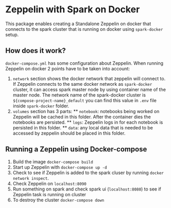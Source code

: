 # Zeppelin with Spark on Docker 
This package enables creating a Standalone Zeppelin on docker that connects to the spark cluster that is running on docker using `spark-docker` setup.  

## How does it work?
`docker-compose.yml` has some configuration about Zeppelin. When running Zeppelin on docker 2 points have to be taken into account:
1. `network` section shows the docker network that zeppelin will connect to. If Zeppelin connects to the same docker network as `spark-docker` cluster, it can access spark master node by using container name of the master node. The network name of the spark-docker cluster is `${compose-project-name}_default` you can find this value in `.env` file inside `spark-docker` folder.
2. `volumes` section has 3 parts: 
** `notebook`: notebooks being worked on Zeppelin will be cached in this folder. After the container dies the notebooks are persisted.
** `logs`: Zeppelin logs in for each notebook is persisted in this folder.
** `data`: any local data that is needed to be accessed by zeppelin should be placed in this folder. 


## Running a Zeppelin using Docker-compose
1. Build the image ```docker-compose build```
2. Start up Zeppelin with ```docker-compose up -d```
3. Check to see if Zeppelin is added to the spark cluser by running `docker network inspect`.
4. Check Zeppelin on `localhost:8090`
5. Run something on spark and check spark ui (`localhost:8080`) to see if Zeppelin task is running on cluster  
4. To destroy the cluster ```docker-compose down```
